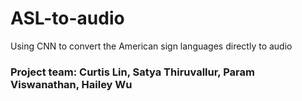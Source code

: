 # ASL-to-audio
Using CNN to convert the American sign languages directly to audio

### Project team: Curtis Lin, Satya Thiruvallur, Param Viswanathan, Hailey Wu
